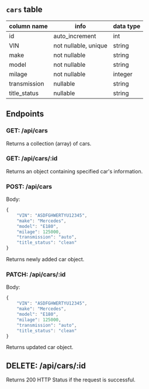 ## `cars` table

| column name  | info                 | data type |
| ------------ | -------------------- | --------- |
| id           | auto_increment       | int       |
| VIN          | not nullable, unique | string    |
| make         | not nullable         | string    |
| model        | not nullable         | string    |
| milage       | not nullable         | integer   |
| transmission | nullable             | string    |
| title_status | nullable             | string    |

## Endpoints

### GET: /api/cars

Returns a collection (array) of cars.

### GET: /api/cars/:id

Returns an object containing specified car's information.

### POST: /api/cars

Body:

```javascript
{
	"VIN": "ASDFGHWERTYU12345",
	"make": "Mercedes",
	"model": "E180",
	"milage": 125000,
	"transmission": "auto",
	"title_status": "clean"
}
```

Returns newly added car object.

### PATCH: /api/cars/:id

Body:

```javascript
{
	"VIN": "ASDFGHWERTYU12345",
	"make": "Mercedes",
	"model": "E180",
	"milage": 125000,
	"transmission": "auto",
	"title_status": "clean"
}
```

Returns updated car object.

## DELETE: /api/cars/:id

Returns 200 HTTP Status if the request is successful.
